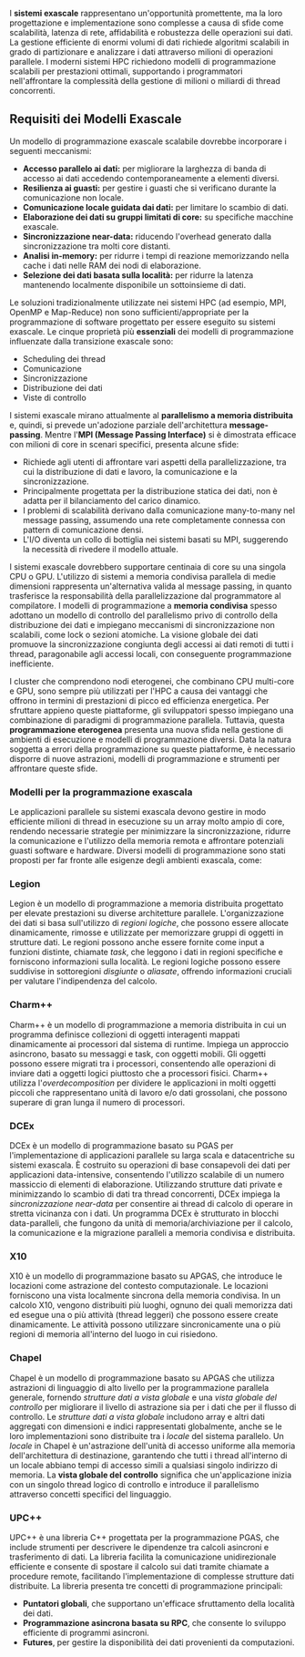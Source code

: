 
I **sistemi exascale** rappresentano un'opportunità promettente, ma la loro progettazione e implementazione sono complesse a causa di sfide come scalabilità, latenza di rete, affidabilità e robustezza delle operazioni sui dati. La gestione efficiente di enormi volumi di dati richiede algoritmi scalabili in grado di partizionare e analizzare i dati attraverso milioni di operazioni parallele. I moderni sistemi HPC richiedono modelli di programmazione scalabili per prestazioni ottimali, supportando i programmatori nell'affrontare la complessità della gestione di milioni o miliardi di thread concorrenti.

## Requisiti dei Modelli Exascale

Un modello di programmazione exascale scalabile dovrebbe incorporare i seguenti meccanismi:

* **Accesso parallelo ai dati:** per migliorare la larghezza di banda di accesso ai dati accedendo contemporaneamente a elementi diversi.
* **Resilienza ai guasti:** per gestire i guasti che si verificano durante la comunicazione non locale.
* **Comunicazione locale guidata dai dati:** per limitare lo scambio di dati.
* **Elaborazione dei dati su gruppi limitati di core:** su specifiche macchine exascale.
* **Sincronizzazione near-data:** riducendo l'overhead generato dalla sincronizzazione tra molti core distanti.
* **Analisi in-memory:** per ridurre i tempi di reazione memorizzando nella cache i dati nelle RAM dei nodi di elaborazione.
* **Selezione dei dati basata sulla località:** per ridurre la latenza mantenendo localmente disponibile un sottoinsieme di dati.

Le soluzioni tradizionalmente utilizzate nei sistemi HPC (ad esempio, MPI, OpenMP e Map-Reduce) non sono sufficienti/appropriate per la programmazione di software progettato per essere eseguito su sistemi exascale. Le cinque proprietà più **essenziali** dei modelli di programmazione influenzate dalla transizione exascale sono:

* Scheduling dei thread
* Comunicazione
* Sincronizzazione
* Distribuzione dei dati
* Viste di controllo

I sistemi exascale mirano attualmente al **parallelismo a memoria distribuita** e, quindi, si prevede un'adozione parziale dell'architettura **message-passing**. Mentre l'**MPI (Message Passing Interface)** si è dimostrata efficace con milioni di core in scenari specifici, presenta alcune sfide:

* Richiede agli utenti di affrontare vari aspetti della parallelizzazione, tra cui la distribuzione di dati e lavoro, la comunicazione e la sincronizzazione.
* Principalmente progettata per la distribuzione statica dei dati, non è adatta per il bilanciamento del carico dinamico.
* I problemi di scalabilità derivano dalla comunicazione many-to-many nel message passing, assumendo una rete completamente connessa con pattern di comunicazione densi.
* L'I/O diventa un collo di bottiglia nei sistemi basati su MPI, suggerendo la necessità di rivedere il modello attuale.

I sistemi exascale dovrebbero supportare centinaia di core su una singola CPU o GPU. L'utilizzo di sistemi a memoria condivisa parallela di medie dimensioni rappresenta un'alternativa valida al message passing, in quanto trasferisce la responsabilità della parallelizzazione dal programmatore al compilatore. I modelli di programmazione a **memoria condivisa** spesso adottano un modello di controllo del parallelismo privo di controllo della distribuzione dei dati e impiegano meccanismi di sincronizzazione non scalabili, come lock o sezioni atomiche. La visione globale dei dati promuove la sincronizzazione congiunta degli accessi ai dati remoti di tutti i thread, paragonabile agli accessi locali, con conseguente programmazione inefficiente.

I cluster che comprendono nodi eterogenei, che combinano CPU multi-core e GPU, sono sempre più utilizzati per l'HPC a causa dei vantaggi che offrono in termini di prestazioni di picco ed efficienza energetica. Per sfruttare appieno queste piattaforme, gli sviluppatori spesso impiegano una combinazione di paradigmi di programmazione parallela. Tuttavia, questa **programmazione eterogenea** presenta una nuova sfida nella gestione di ambienti di esecuzione e modelli di programmazione diversi. Data la natura soggetta a errori della programmazione su queste piattaforme, è necessario disporre di nuove astrazioni, modelli di programmazione e strumenti per affrontare queste sfide.

### Modelli per la programmazione exascala

Le applicazioni parallele su sistemi exascala devono gestire in modo efficiente milioni di thread in esecuzione su un array molto ampio di core, rendendo necessarie strategie per minimizzare la sincronizzazione, ridurre la comunicazione e l'utilizzo della memoria remota e affrontare potenziali guasti software e hardware. Diversi modelli di programmazione sono stati proposti per far fronte alle esigenze degli ambienti exascala, come:

### Legion

Legion è un modello di programmazione a memoria distribuita progettato per elevate prestazioni su diverse architetture parallele. L'organizzazione dei dati si basa sull'utilizzo di *regioni logiche*, che possono essere allocate dinamicamente, rimosse e utilizzate per memorizzare gruppi di oggetti in strutture dati. Le regioni possono anche essere fornite come input a funzioni distinte, chiamate *task*, che leggono i dati in regioni specifiche e forniscono informazioni sulla località. Le regioni logiche possono essere suddivise in sottoregioni *disgiunte* o *aliasate*, offrendo informazioni cruciali per valutare l'indipendenza del calcolo.

### Charm++

Charm++ è un modello di programmazione a memoria distribuita in cui un programma definisce collezioni di oggetti interagenti mappati dinamicamente ai processori dal sistema di runtime. Impiega un approccio asincrono, basato su messaggi e task, con oggetti mobili. Gli oggetti possono essere migrati tra i processori, consentendo alle operazioni di inviare dati a oggetti logici piuttosto che a processori fisici. Charm++ utilizza l'*overdecomposition* per dividere le applicazioni in molti oggetti piccoli che rappresentano unità di lavoro e/o dati grossolani, che possono superare di gran lunga il numero di processori.

### DCEx

DCEx è un modello di programmazione basato su PGAS per l'implementazione di applicazioni parallele su larga scala e datacentriche su sistemi exascala. È costruito su operazioni di base consapevoli dei dati per applicazioni data-intensive, consentendo l'utilizzo scalabile di un numero massiccio di elementi di elaborazione. Utilizzando strutture dati private e minimizzando lo scambio di dati tra thread concorrenti, DCEx impiega la *sincronizzazione near-data* per consentire ai thread di calcolo di operare in stretta vicinanza con i dati. Un programma DCEx è strutturato in blocchi data-paralleli, che fungono da unità di memoria/archiviazione per il calcolo, la comunicazione e la migrazione paralleli a memoria condivisa e distribuita.

### X10

X10 è un modello di programmazione basato su APGAS, che introduce le locazioni come astrazione del contesto computazionale. Le locazioni forniscono una vista localmente sincrona della memoria condivisa. In un calcolo X10, vengono distribuiti più luoghi, ognuno dei quali memorizza dati ed esegue una o più attività (thread leggeri) che possono essere create dinamicamente. Le attività possono utilizzare sincronicamente una o più regioni di memoria all'interno del luogo in cui risiedono.

### Chapel

Chapel è un modello di programmazione basato su APGAS che utilizza astrazioni di linguaggio di alto livello per la programmazione parallela generale, fornendo *strutture dati a vista globale* e una *vista globale del controllo* per migliorare il livello di astrazione sia per i dati che per il flusso di controllo. Le *strutture dati a vista globale* includono array e altri dati aggregati con dimensioni e indici rappresentati globalmente, anche se le loro implementazioni sono distribuite tra i *locale* del sistema parallelo. Un *locale* in Chapel è un'astrazione dell'unità di accesso uniforme alla memoria dell'architettura di destinazione, garantendo che tutti i thread all'interno di un locale abbiano tempi di accesso simili a qualsiasi singolo indirizzo di memoria. La **vista globale del controllo** significa che un'applicazione inizia con un singolo thread logico di controllo e introduce il parallelismo attraverso concetti specifici del linguaggio.

### UPC++

UPC++ è una libreria C++ progettata per la programmazione PGAS, che include strumenti per descrivere le dipendenze tra calcoli asincroni e trasferimento di dati. La libreria facilita la comunicazione unidirezionale efficiente e consente di spostare il calcolo sui dati tramite chiamate a procedure remote, facilitando l'implementazione di complesse strutture dati distribuite. La libreria presenta tre concetti di programmazione principali:

* **Puntatori globali**, che supportano un'efficace sfruttamento della località dei dati.
* **Programmazione asincrona basata su RPC**, che consente lo sviluppo efficiente di programmi asincroni.
* **Futures**, per gestire la disponibilità dei dati provenienti da computazioni.

